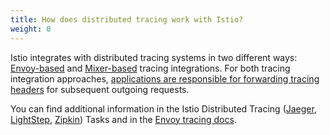 ```yaml
---
title: How does distributed tracing work with Istio?
weight: 0
---
```


Istio integrates with distributed tracing systems in two different ways: [Envoy-based](#how-envoy-based-tracing-works) and [Mixer-based](#how-mixer-based-tracing-works) tracing integrations. For both tracing integration approaches, [applications are responsible for forwarding tracing headers](#istio-copy-headers) for subsequent outgoing requests.

You can find additional information in the Istio Distributed Tracing ([Jaeger](/pt-br/docs/tasks/observability/distributed-tracing/jaeger/), [LightStep](/pt-br/docs/tasks/observability/distributed-tracing/lightstep/), [Zipkin](/pt-br/docs/tasks/observability/distributed-tracing/zipkin/)) Tasks and
in the [Envoy tracing docs](https://www.envoyproxy.io/docs/envoy/latest/intro/arch_overview/observability/tracing).
